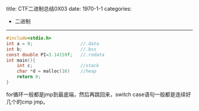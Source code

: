 title: CTF二进制总结0X03
date: 1970-1-1
categories: 
- 二进制
---
```c
#include<stdio.h>
int a = 0;                  //.data
int b;                      //.bss
const double PI=3.14159f;   //.rodata
int main(){
    int c;                  //stack
    char *d = malloc(16)    //heap
    return 0;
}
```

for循环一般都是jmp到最底端，然后再跳回来，switch case语句一般都是连续好几个的cmp jmp。